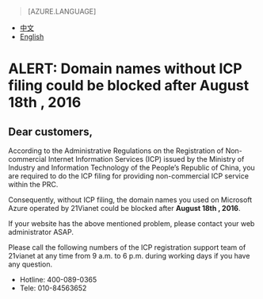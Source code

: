 <properties
	pageTitle=""
    description=""
    services=""
    documentationCenter=""
    authors=""
    manager=""
    editor=""
    tags=""/>

<tags ms.service="announcement" ms.date="08/2016" wacn.date="08/2016" wacn.lang="en"/>

> [AZURE.LANGUAGE]
- [中文](/support/announcement/Domain-names/)
- [English](/support/announcement/Domain-names-en/)


# ALERT: Domain names without ICP filing could be blocked after August 18th , 2016

## Dear customers,

According to the Administrative Regulations on the Registration of Non-commercial Internet Information Services (ICP) issued by the Ministry of Industry and Information Technology of the People’s Republic of China, you are required to do the ICP filing for providing non-commercial ICP service within the PRC.  

Consequently, without ICP filing, the domain names you used on Microsoft Azure operated by 21Vianet could be blocked after **August 18th , 2016**.

If your website has the above mentioned problem, please contact your web administrator ASAP.

Please call the following numbers of the ICP registration support team of 21vianet at any time from 9 a.m. to 6 p.m. during working days if you have any question.

* Hotline: 400-089-0365
* Tele: 010-84563652

